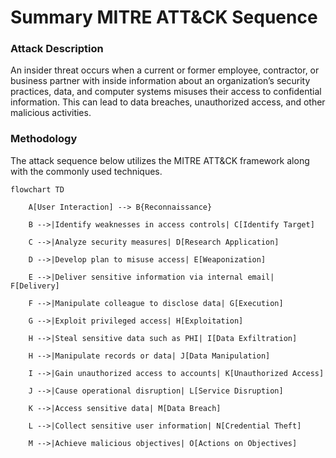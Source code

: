 # Summary MITRE ATT&CK Sequence

### Attack Description

An insider threat occurs when a current or former employee, contractor, or business partner with inside information about an organization’s security practices, data, and computer systems misuses their access to confidential information. This can lead to data breaches, unauthorized access, and other malicious activities.

### Methodology

The attack sequence below utilizes the MITRE ATT&CK framework along with the commonly used techniques. 

```mermaid
flowchart TD

    A[User Interaction] --> B{Reconnaissance}
    
    B -->|Identify weaknesses in access controls| C[Identify Target]
    
    C -->|Analyze security measures| D[Research Application]

    D -->|Develop plan to misuse access| E[Weaponization]

    E -->|Deliver sensitive information via internal email| F[Delivery]

    F -->|Manipulate colleague to disclose data| G[Execution]

    G -->|Exploit privileged access| H[Exploitation]

    H -->|Steal sensitive data such as PHI| I[Data Exfiltration]

    H -->|Manipulate records or data| J[Data Manipulation]

    I -->|Gain unauthorized access to accounts| K[Unauthorized Access]

    J -->|Cause operational disruption| L[Service Disruption]

    K -->|Access sensitive data| M[Data Breach]

    L -->|Collect sensitive user information| N[Credential Theft]

    M -->|Achieve malicious objectives| O[Actions on Objectives]
